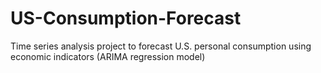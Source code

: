 # US-Consumption-Forecast
Time series analysis project to forecast U.S. personal consumption using economic indicators (ARIMA regression model)
